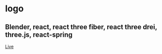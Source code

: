 # logo
## Blender, react, react three fiber, react three drei, three.js, react-spring
[Live](https://logo3d.vercel.app/)
